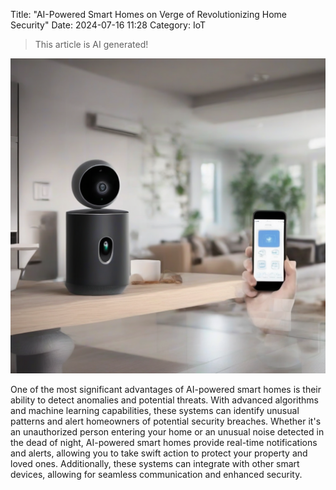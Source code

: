 Title: "AI-Powered Smart Homes on Verge of Revolutionizing Home Security"
Date: 2024-07-16 11:28
Category: IoT

> This article is AI generated!

![Alt Text](images/2024-07-16-ai-powered-smart-homes-on-verge-of-revolutionizing-home-security.png)

One of the most significant advantages of AI-powered smart homes is their ability to detect anomalies and potential threats. With advanced algorithms and machine learning capabilities, these systems can identify unusual patterns and alert homeowners of potential security breaches. Whether it's an unauthorized person entering your home or an unusual noise detected in the dead of night, AI-powered smart homes provide real-time notifications and alerts, allowing you to take swift action to protect your property and loved ones. Additionally, these systems can integrate with other smart devices, allowing for seamless communication and enhanced security.